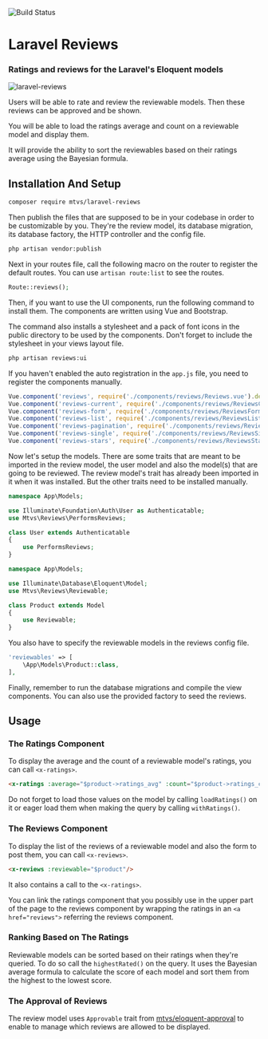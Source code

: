 ![Build Status](https://github.com/mtvs/laravel-reviews/actions/workflows/build.yml/badge.svg)

# Laravel Reviews

### Ratings and reviews for the Laravel's Eloquent models

![laravel-reviews](https://user-images.githubusercontent.com/8286154/180592946-5d5d99ef-9e06-489a-9de9-b7a5184a6637.gif)


Users will be able to rate and review the reviewable models. Then these reviews
can be approved and be shown.

You will be able to load the ratings average and count on a reviewable model 
and display them.

It will provide the ability to sort the reviewables based on their
ratings average using the Bayesian formula.

## Installation And Setup

```sh
composer require mtvs/laravel-reviews
```
Then publish the files that are supposed to be in your codebase in order to be
customizable by you. They're the review model, its database migration, its 
database factory, the HTTP controller and the config file. 

```sh
php artisan vendor:publish
```
Next in your routes file, call the following macro on the router to register 
the default routes. You can use `artisan route:list` to see the routes.

```php
Route::reviews();
```
Then, if you want to use the UI components, run the following command to 
install them. The components are written using Vue and Bootstrap.

The command also installs a stylesheet and a pack of font icons in the public
directory to be used by the components. Don't forget to include the stylesheet
in your views layout file.

```sh
php artisan reviews:ui
```

If you haven't enabled the auto registration in the `app.js` file, you need to 
register the components manually.

```js
Vue.component('reviews', require('./components/reviews/Reviews.vue').default);
Vue.component('reviews-current', require('./components/reviews/ReviewsCurrent.vue').default);
Vue.component('reviews-form', require('./components/reviews/ReviewsForm.vue').default);
Vue.component('reviews-list', require('./components/reviews/ReviewsList.vue').default);
Vue.component('reviews-pagination', require('./components/reviews/ReviewsPagination.vue').default);
Vue.component('reviews-single', require('./components/reviews/ReviewsSingle.vue').default);
Vue.component('reviews-stars', require('./components/reviews/ReviewsStars.vue').default);
````

Now let's setup the models. There are some traits that are meant to be imported
in the review model, the user model and also the model(s) that are going to be
reviewed. The review model's trait has already been imported in it when it was
installed. But the other traits need to be installed manually.

```php
namespace App\Models;

use Illuminate\Foundation\Auth\User as Authenticatable;
use Mtvs\Reviews\PerformsReviews;

class User extends Authenticatable
{
	use PerformsReviews;
}
```

```php
namespace App\Models;

use Illuminate\Database\Eloquent\Model;
use Mtvs\Reviews\Reviewable;

class Product extends Model
{
    use Reviewable;
}
```
You also have to specify the reviewable models in the reviews config file.

```php
'reviewables' => [
	\App\Models\Product::class,	
],
```
Finally, remember to run the database migrations and compile the view components.
You can also use the provided factory to seed the reviews.

## Usage

### The Ratings Component

To display the average and the count of a reviewable model's ratings, you can
call `<x-ratings>`. 

```html
<x-ratings :average="$product->ratings_avg" :count="$product->ratings_count"/>
```

Do not forget to load those values on the model by calling `loadRatings()` on
it or eager load them when making the query by calling `withRatings()`.

### The Reviews Component

To display the list of the reviews of a reviewable model and also the form to
post them, you can call `<x-reviews>`.

```html
<x-reviews :reviewable="$product"/>
```
It also contains a call to the `<x-ratings>`.

You can link the ratings component that you possibly use in the upper part of
the page to the reviews component by wrapping the ratings in an
`<a href="reviews">` referring the reviews component.

### Ranking Based on The Ratings

Reviewable models can be sorted based on their ratings when they're queried.
To do so call the `highestRated()` on the query. It uses the Bayesian average 
formula to calculate the score of each model and sort them from the highest to
the lowest score.

### The Approval of Reviews

The review model uses `Approvable` trait from 
[mtvs/eloquent-approval](https://github.com/mtvs/eloquent-approval) to enable 
to manage which reviews are allowed to be displayed. 